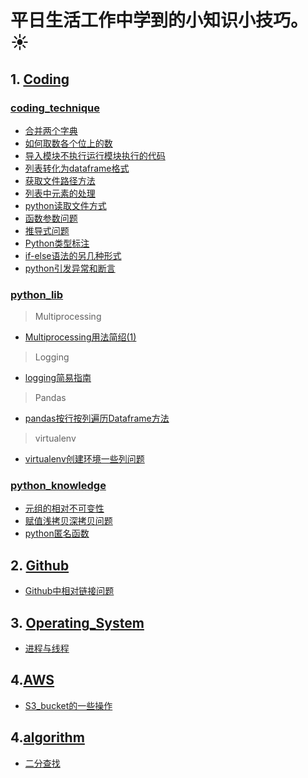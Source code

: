 # 平日生活工作中学到的小知识小技巧。:sunny:
##  1. [Coding](coding)
### [coding_technique](./coding/coding_technique)
- [合并两个字典](./coding/coding_technique/合并两个字典.py)  
- [如何取数各个位上的数](./coding/coding_technique/如何取数各个位上的数.py)  
- [导入模块不执行运行模块执行的代码](./coding/coding_technique/导入模块不执行运行模块执行的代码.md)  
- [列表转化为dataframe格式](./coding/coding_technique/列表转化为dataframe格式.md) 
- [获取文件路径方法](./coding/coding_technique/获取文件路径方法.py)
- [列表中元素的处理](./coding/coding_technique/列表中元素的处理.py)
- [python读取文件方式](./coding/coding_technique/python读取文件方式.md)
- [函数参数问题](./coding/coding_technique/函数参数问题.md)
- [推导式问题](./coding/coding_technique/推导式问题.py)
- [Python类型标注](./coding/coding_technique/Python类型标注.md) 
- [if-else语法的另几种形式](./coding/coding_technique/if-else语法的另几种形式.md)
- [python引发异常和断言](./coding/coding_technique/python引发异常和断言.md)

### [python_lib](./coding/python_lib)  
> Multiprocessing

- [Multiprocessing用法简绍(1)](./coding/python_lib/Multiprocessing用法简绍(1).md)    

> Logging
- [logging简易指南](./coding/python_lib/python_logging简易指南.md)  

> Pandas
- [pandas按行按列遍历Dataframe方法](./coding/python_lib/pandas按行按列遍历Dataframe方法.py)

> virtualenv
- [virtualenv创建环境一些列问题](./coding/python_lib/virtualenv创建环境一些列问题.md)

### [python_knowledge](./coding/python_knowledge)  
- [元组的相对不可变性](./coding/python_knowledge/元组的相对不可变性.py) 
- [赋值浅拷贝深拷贝问题](./coding/python_knowledge/赋值浅拷贝深拷贝问题.md) 
- [python匿名函数](./coding/python_knowledge/python匿名函数.md)

## 2. [Github](./Github)
 - [Github中相对链接问题](./Github/Github中相对链接问题.md)

## 3. [Operating_System](./Operating_System)
 - [进程与线程](./Operating_System/进程与线程.md)

## 4.[AWS](./AWS)
 - [S3_bucket的一些操作](./AWS/S3_bucket的一些操作.md)
 
 ## 4.[algorithm](./algorithm)
 - [二分查找](./algorithm/二分查找.md)
